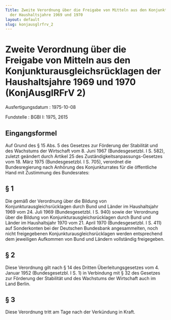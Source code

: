 ```yaml
---
Title: Zweite Verordnung über die Freigabe von Mitteln aus den Konjunkturausgleichsrücklagen
  der Haushaltsjahre 1969 und 1970
layout: default
slug: konjausglrfrv_2
---
```


# Zweite Verordnung über die Freigabe von Mitteln aus den Konjunkturausgleichsrücklagen der Haushaltsjahre 1969 und 1970 (KonjAusglRFrV 2)

Ausfertigungsdatum
:   1975-10-08

Fundstelle
:   BGBl I: 1975, 2615



## Eingangsformel

Auf Grund des § 15 Abs. 5 des Gesetzes zur Förderung der Stabilität
und des Wachstums der Wirtschaft vom 8. Juni 1967 (Bundesgesetzbl. I
S. 582), zuletzt geändert durch Artikel 25 des
Zuständigkeitsanpassungs-Gesetzes vom 18. März 1975 (Bundesgesetzbl. I
S. 705), verordnet die Bundesregierung nach Anhörung des
Konjunkturrates für die öffentliche Hand mit Zustimmung des
Bundesrates:


## § 1

Die gemäß der Verordnung über die Bildung von
Konjunkturausgleichsrücklagen durch Bund und Länder im Haushaltsjahr
1969 vom 24. Juli 1969 (Bundesgesetzbl. I S. 940) sowie der Verordnung
über die Bildung von Konjunkturausgleichsrücklagen durch Bund und
Länder im Haushaltsjahr 1970 vom 21. April 1970 (Bundesgesetzbl. I S.
411) auf Sonderkonten bei der Deutschen Bundesbank angesammelten, noch
nicht freigegebenen Konjunkturausgleichsrücklagen werden entsprechend
dem jeweiligen Aufkommen von Bund und Ländern vollständig freigegeben.


## § 2

Diese Verordnung gilt nach § 14 des Dritten Überleitungsgesetzes vom
4\. Januar 1952 (Bundesgesetzbl. I S. 1) in Verbindung mit § 32 des
Gesetzes zur Förderung der Stabilität und des Wachstums der Wirtschaft
auch im Land Berlin.


## § 3

Diese Verordnung tritt am Tage nach der Verkündung in Kraft.

